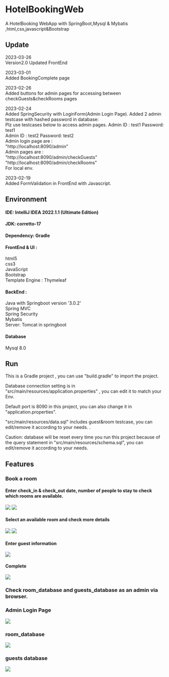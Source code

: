 # HotelBookingWeb
A HotelBooking WebApp with SpringBoot,Mysql &amp; Mybatis ,html,css,javascript&amp;Bootstrap

## Update

2023-03-26<br>
Version2.0
Updated FrontEnd

2023-03-01<br>
Added BookingComplete page

2023-02-26<br>
Added buttons for admin pages for accessing between checkGuests&checkRooms pages

2023-02-24<br>
Added SpringSecurity with LoginForm(Admin Login Page).
Added 2 admin testcase with hashed password in database:<br>
Plz use testcases below to access admin pages. 
Admin ID : test1  Password: test1 <br>
Admin ID : test2  Password: test2 <br>
Admin login page are : <br>
"http://localhost:8090/admin" <br>
Admin pages are : <br>
"http://localhost:8090/admin/checkGuests" <br>
"http://localhost:8090/admin/checkRooms" <br>
For local env.


2023-02-19<br>
Added FormValidation in FrontEnd with Javascript.

## Environment


#### IDE: IntelliJ IDEA 2022.1.1 (Ultimate Edition)

#### JDK: corretto-17

#### Dependency: Gradle

#### FrontEnd & UI : 
html5<br>
css3<br>
JavaScript<br>
Bootstrap<br>
Template Engine : Thymeleaf

#### BackEnd :
Java with Springboot version '3.0.2'<br>
Spring MVC<br>
Spring Security<br>
Mybatis<br>
Server: Tomcat in springboot

#### Database

Mysql 8.0

## Run

This is a Gradle project , you can use "build.gradle" to import the project.<br>

Database connection setting is in "src/main/resources/application.properties" , you can edit it to  match your Env.<br>

Default port is 8090 in this project, you can also change it in "application.properties".<br>

"src/main/resources/data.sql" includes guest&room testcase, you can edit/remove it according to your needs. .

Caution: database will be reset every time you run this project because of the query statement in "src/main/resources/schema.sql", you can edit/remove it according to your needs. <br>


## Features

### Book a room

#### Enter check_in & check_out date, number of people to stay to check which rooms are available.

<img src="./images_for_readme/1.png" >

<img src="./images_for_readme/1-1.png">

#### Select an available room and check more details

<img src="./images_for_readme/2.png">

<img src="./images_for_readme/2-1.png">

#### Enter guest information

<img src="./images_for_readme/2-2.png">


#### Complete

<img src="./images_for_readme/booking_complete.png">

### Check room_database and guests_database as an admin via browser.

### Admin Login Page
<img src="./images_for_readme/admin_login.png">

### room_database

<img src="./images_for_readme/admin_room.png">

### guests database

<img src="./images_for_readme/admin_guest.png">











